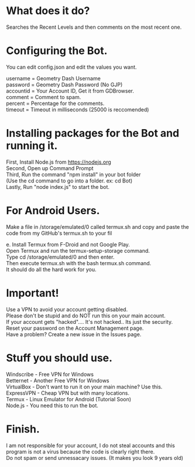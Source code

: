# What does it do?
Searches the Recent Levels and then comments on the most recent one.  

# Configuring the Bot.
You can edit config.json and edit the values you want.  
  
username = Geometry Dash Username  
password = Geometry Dash Password (No GJP)  
accountid = Your Account ID, Get it from GDBrowser.  
comment = Comment to spam.  
percent = Percentage for the comments.  
timeout = Timeout in milliseconds (25000 is reccomended)  
  
# Installing packages for the Bot and running it.
First, Install Node.js from https://nodejs.org  
Second, Open up Command Prompt  
Third, Run the command "npm install" in your bot folder  
(Use the cd command to go into a folder. ex: cd Bot)  
Lastly, Run "node index.js" to start the bot.  

# For Android Users.
Make a file in /storage/emulated/0 called termux.sh and copy and paste the code from my GitHub's termux.sh to your fil

e. 
Install Termux from F-Droid and not Google Play.  
Open Termux and run the termux-setup-storage command.  
Type cd /storage/emulated/0 and then enter.  
Then execute termux.sh with the bash termux.sh command.  
It should do all the hard work for you.  

# Important!
Use a VPN to avoid your account getting disabled.  
Please don't be stupid and do NOT run this on your main account.  
If your account gets "hacked".... It's not hacked.. Its just the security.  
Reset your password on the Account Management page.  
Have a problem? Create a new issue in the Issues page.
  
# Stuff you should use.
Windscribe - Free VPN for Windows  
Betternet - Another Free VPN for Windows  
VirtualBox - Don't want to run it on your main machine? Use this.  
ExpressVPN - Cheap VPN but with many locations.  
Termux - Linux Emulator for Android (Tutorial Soon)  
Node.js - You need this to run the bot.  

# Finish.
I am not responsible for your account, I do not steal accounts and this program is not a virus because the code is clearly right there.   
Do not spam or send unnessacary issues. (It makes you look 9 years old)  
